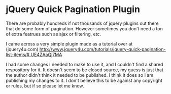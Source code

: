 jQuery Quick Pagination Plugin
==============================

There are probably hundreds if not thousands of jquery plugins out there that do some form of pagination.  However sometimes you don't need a ton of extra featrues such as ajax or filtering, etc.

I came across a very simple plugin made as a tutorial over at (jquery4u.com) http://www.jquery4u.com/tutorials/jquery-quick-pagination-list-items/#.UE4ZAaQj7MA

I had some changes I needed to make to use it, and I couldn't find a shared respository for it.  It doesn't seem to be closed source, my guess is just that the author didn't think it needed to be published.  I think it does so I am publishing my changes to it.  I don't believe this to be against any copyright or rules, but if so please let me know.

